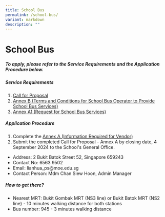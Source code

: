 ```yaml
---
title: School Bus
permalink: /school-bus/
variant: markdown
description: ""
---
```

<h1>School Bus</h1>

<h5>To apply, please refer to the Service Requirements and the Application Procedure below.</h5>

<h5><strong>Service Requirements</strong></h5>
<ol>
  <li><a href="/files/School%20Bus/1__Call_for_Proposals__For_Single_Bus_Service__Lianhua_Pri_final.pdf" target="_blank">Call for Proposal</a></li>
  <li><a href="/files/School%20Bus/3__Annex_B___T_C_for_School_Bus_Operator_to_Provide_School_Bus_Services__For_Single_Bus_Service_.pdf" target="_blank">Annex B (Terms and Conditions for School Bus Operator to Provide School Bus Services)</a></li>
	<li><a href="/files/School%20Bus/4__Annex_A1___Request_for_School_Bus_Service_and_T_C_Governing_the_Requests_for_Services___For_Single_Bus_Service_.pdf" target="_blank">Annex A1 (Request for School Bus Services)</a></li>
</ol>  

<h5><strong>Application Procedure</strong></h5>
<ol>
  <li>Complete the <a href="/files/School%20Bus/2__Annex_A___Information_from_Vendor__For_Single_Bus_Service__final.pdf" target="_blank">Annex A (Information Required for Vendor)</a></li>
  <li>Submit the completed Call for Proposal - Annex A by closing date, 4 September 2024 to the School's General Office.</li>
</ol>  

<ul>
  <li>Address: 2 Bukit Batok Street 52, Singapore 659243</li>
  <li>Contact No: 6563 9502</li>
  <li>Email: lianhua_ps@moe.edu.sg</li>
	<li>Contact Person: Mdm Chan Siew Hoon, Admin Manager</li>
</ul>

<h5><strong>How to get there?</strong></h5>
<ul>
  <li>Nearest MRT: Bukit Gombak MRT (NS3 line) or Bukit Batok MRT (NS2 line) - 10 minutes walking distance for both stations</li>
  <li>Bus number: 945 - 3 minutes walking distance</li>
</ul>